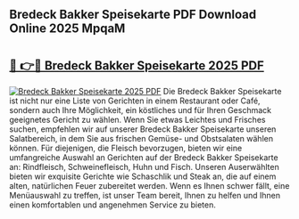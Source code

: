 ## Bredeck Bakker Speisekarte PDF Download Online 2025 MpqaM

# <h2><a href="http://gc9gky.nevu.top/?p=Bredeck+Bakker+Speisekarte">🔗 👉🔴 Bredeck Bakker Speisekarte 2025 PDF</a></h2>

[![Bredeck Bakker Speisekarte 2025 PDF](https://i.imgur.com/dBaPXMq.png)](http://gc9gky.nevu.top/?p=Bredeck+Bakker+Speisekarte)
Die Bredeck Bakker Speisekarte ist nicht nur eine Liste von Gerichten in einem Restaurant oder Café, sondern auch Ihre Möglichkeit, ein köstliches und für Ihren Geschmack geeignetes Gericht zu wählen. Wenn Sie etwas Leichtes und Frisches suchen, empfehlen wir auf unserer Bredeck Bakker Speisekarte unseren Salatbereich, in dem Sie aus frischen Gemüse- und Obstsalaten wählen können. Für diejenigen, die Fleisch bevorzugen, bieten wir eine umfangreiche Auswahl an Gerichten auf der Bredeck Bakker Speisekarte an: Rindfleisch, Schweinefleisch, Huhn und Fisch. Unseren Auserwählten bieten wir exquisite Gerichte wie Schaschlik und Steak an, die auf einem alten, natürlichen Feuer zubereitet werden. Wenn es Ihnen schwer fällt, eine Menüauswahl zu treffen, ist unser Team bereit, Ihnen zu helfen und Ihnen einen komfortablen und angenehmen Service zu bieten.
